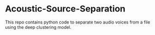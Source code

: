 # Acoustic-Source-Separation
This repo contains python code to separate two audio voices from a file using the deep clustering model.
